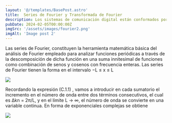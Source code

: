 ```yaml
---
layout: '@/templates/BasePost.astro'
title:  Series de Fourier y Transformada de Fourier
description: Los sistemas de comunicación digital están conformados por dispositivos reservados parala transmisión o procesamiento de señales exclusivamente digitales. 
pubDate: 2024-02-05T00:00:00Z
imgSrc: '/assets/images/fourier2.png'
imgAlt: 'Image post 2'
---
```


Las series de Fourier, constituyen la herramienta matemática básica del análisis de Fourier empleado para analizar funciones periódicas a través de la descomposición de dicha función en una suma innitesimal de funciones como combinación de senos y cosenos con frecuencia enteras. Las series de Fourier tienen la forma en el intervalo −L ≤ x ≤ L

<img src="/assets/images/seriedefourier.png"/>

Recordando la expresión (C.1.1) , vamos a introducir en cada sumatorio el incremento en el número de onda entre dos términos consecutivos, el cual es ∆kn = 2π/L, y en el límite L → ∞, el número de onda se convierte en una variable continua. En forma de exponenciales complejas se obtiene

<img src="/assets/images/fourier2.png"/>